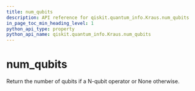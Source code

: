 ```yaml
---
title: num_qubits
description: API reference for qiskit.quantum_info.Kraus.num_qubits
in_page_toc_min_heading_level: 1
python_api_type: property
python_api_name: qiskit.quantum_info.Kraus.num_qubits
---
```


# num\_qubits

Return the number of qubits if a N-qubit operator or None otherwise.

